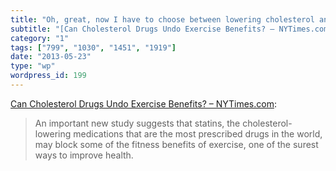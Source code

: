 ```yaml
---
title: "Oh, great, now I have to choose between lowering cholesterol and exercise"
subtitle: "[Can Cholesterol Drugs Undo Exercise Benefits? – NYTimes.com](http://well.blogs.nytimes.com/2013/05/..."
category: "1"
tags: ["799", "1030", "1451", "1919"]
date: "2013-05-23"
type: "wp"
wordpress_id: 199
---
```

[Can Cholesterol Drugs Undo Exercise Benefits? – NYTimes.com](http://well.blogs.nytimes.com/2013/05/22/can-statins-curb-the-benefits-of-exercise/?src=me&ref=general):

> An important new study suggests that statins, the cholesterol-lowering medications that are the most prescribed drugs in the world, may block some of the fitness benefits of exercise, one of the surest ways to improve health.